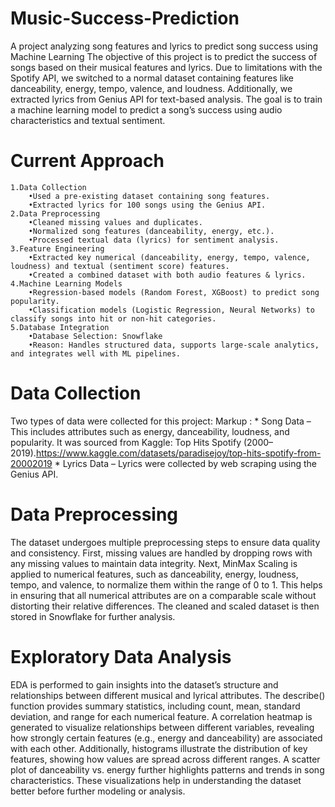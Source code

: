 # Music-Success-Prediction
A project analyzing song features and lyrics to predict song success using Machine Learning
The objective of this project is to predict the success of songs based on their musical features and lyrics. Due to limitations with the Spotify API, we switched to a normal dataset containing features like danceability, energy, tempo, valence, and loudness. Additionally, we extracted lyrics from Genius API for text-based analysis. The goal is to train a machine learning model to predict a song’s success using audio characteristics and textual sentiment.

# Current Approach
	1.Data Collection
	    •Used a pre-existing dataset containing song features.
	    •Extracted lyrics for 100 songs using the Genius API.
	2.Data Preprocessing
	    •Cleaned missing values and duplicates.
	    •Normalized song features (danceability, energy, etc.).
	    •Processed textual data (lyrics) for sentiment analysis.
	3.Feature Engineering
	    •Extracted key numerical (danceability, energy, tempo, valence, loudness) and textual (sentiment score) features.
	    •Created a combined dataset with both audio features & lyrics.
	4.Machine Learning Models
	    •Regression-based models (Random Forest, XGBoost) to predict song popularity.
	    •Classification models (Logistic Regression, Neural Networks) to classify songs into hit or non-hit categories.
	5.Database Integration
	    •Database Selection: Snowflake
	    •Reason: Handles structured data, supports large-scale analytics, and integrates well with ML pipelines.
     
# Data Collection 
Two types of data were collected for this project:
 Markup : * Song Data – This includes attributes such as energy, danceability, loudness, and popularity. It was sourced from Kaggle: Top Hits Spotify (2000–2019).https://www.kaggle.com/datasets/paradisejoy/top-hits-spotify-from-20002019
 	  * Lyrics Data – Lyrics were collected by web scraping using the Genius API.

# Data Preprocessing 
The dataset undergoes multiple preprocessing steps to ensure data quality and consistency. First, missing values are handled by dropping rows with any missing values to maintain data integrity. Next, MinMax Scaling is applied to numerical features, such as danceability, energy, loudness, tempo, and valence, to normalize them within the range of 0 to 1. This helps in ensuring that all numerical attributes are on a comparable scale without distorting their relative differences. The cleaned and scaled dataset is then stored in Snowflake for further analysis.

# Exploratory Data Analysis
EDA is performed to gain insights into the dataset’s structure and relationships between different musical and lyrical attributes. The describe() function provides summary statistics, including count, mean, standard deviation, and range for each numerical feature. A correlation heatmap is generated to visualize relationships between different variables, revealing how strongly certain features (e.g., energy and danceability) are associated with each other. Additionally, histograms illustrate the distribution of key features, showing how values are spread across different ranges. A scatter plot of danceability vs. energy further highlights patterns and trends in song characteristics. These visualizations help in understanding the dataset better before further modeling or analysis. 

